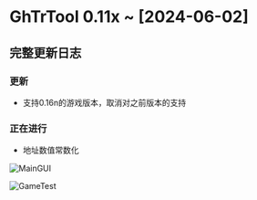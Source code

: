 # GhTrTool 0.11x ~ [2024-06-02]
## 完整更新日志 
### 更新
- 支持0.16n的游戏版本，取消对之前版本的支持
### 正在进行
- 地址数值常数化

![MainGUI](https://github.com/Xcating/GhTrTool/assets/82816129/42f63f91-314f-4457-a53a-e23779d1c7ca)

![GameTest](https://github.com/Xcating/GhTrTool/assets/82816129/6665c762-5e7b-44b7-b322-b0ea3b89d0e7)